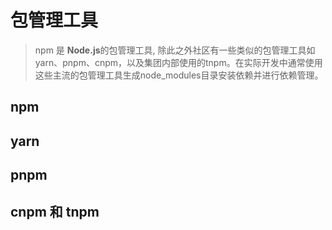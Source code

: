 # 包管理工具
> npm 是 **Node.js**的包管理工具, 除此之外社区有一些类似的包管理工具如yarn、pnpm、cnpm，以及集团内部使用的tnpm。在实际开发中通常使用这些主流的包管理工具生成node_modules目录安装依赖并进行依赖管理。

## npm

## yarn

## pnpm

## cnpm 和 tnpm